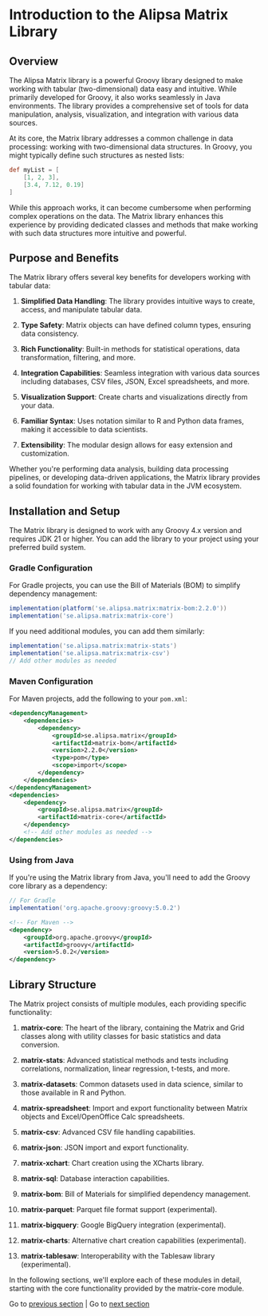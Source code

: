 # Introduction to the Alipsa Matrix Library

## Overview

The Alipsa Matrix library is a powerful Groovy library designed to make working with tabular (two-dimensional) data easy and intuitive. While primarily developed for Groovy, it also works seamlessly in Java environments. The library provides a comprehensive set of tools for data manipulation, analysis, visualization, and integration with various data sources.

At its core, the Matrix library addresses a common challenge in data processing: working with two-dimensional data structures. In Groovy, you might typically define such structures as nested lists:

```groovy
def myList = [
    [1, 2, 3],
    [3.4, 7.12, 0.19]
]
```

While this approach works, it can become cumbersome when performing complex operations on the data. The Matrix library enhances this experience by providing dedicated classes and methods that make working with such data structures more intuitive and powerful.

## Purpose and Benefits

The Matrix library offers several key benefits for developers working with tabular data:

1. **Simplified Data Handling**: The library provides intuitive ways to create, access, and manipulate tabular data.

2. **Type Safety**: Matrix objects can have defined column types, ensuring data consistency.

3. **Rich Functionality**: Built-in methods for statistical operations, data transformation, filtering, and more.

4. **Integration Capabilities**: Seamless integration with various data sources including databases, CSV files, JSON, Excel spreadsheets, and more.

5. **Visualization Support**: Create charts and visualizations directly from your data.

6. **Familiar Syntax**: Uses notation similar to R and Python data frames, making it accessible to data scientists.

7. **Extensibility**: The modular design allows for easy extension and customization.

Whether you're performing data analysis, building data processing pipelines, or developing data-driven applications, the Matrix library provides a solid foundation for working with tabular data in the JVM ecosystem.

## Installation and Setup

The Matrix library is designed to work with any Groovy 4.x version and requires JDK 21 or higher. You can add the library to your project using your preferred build system.

### Gradle Configuration

For Gradle projects, you can use the Bill of Materials (BOM) to simplify dependency management:

```groovy
implementation(platform('se.alipsa.matrix:matrix-bom:2.2.0'))
implementation('se.alipsa.matrix:matrix-core')
```

If you need additional modules, you can add them similarly:

```groovy
implementation('se.alipsa.matrix:matrix-stats')
implementation('se.alipsa.matrix:matrix-csv')
// Add other modules as needed
```

### Maven Configuration

For Maven projects, add the following to your `pom.xml`:

```xml
<dependencyManagement>
    <dependencies>
        <dependency>
            <groupId>se.alipsa.matrix</groupId>
            <artifactId>matrix-bom</artifactId>
            <version>2.2.0</version>
            <type>pom</type>
            <scope>import</scope>
        </dependency>
    </dependencies>
</dependencyManagement>
<dependencies>
    <dependency>
        <groupId>se.alipsa.matrix</groupId>
        <artifactId>matrix-core</artifactId>
    </dependency>
    <!-- Add other modules as needed -->
</dependencies>
```

### Using from Java

If you're using the Matrix library from Java, you'll need to add the Groovy core library as a dependency:

```groovy
// For Gradle
implementation('org.apache.groovy:groovy:5.0.2')
```

```xml
<!-- For Maven -->
<dependency>
    <groupId>org.apache.groovy</groupId>
    <artifactId>groovy</artifactId>
    <version>5.0.2</version>
</dependency>
```

## Library Structure

The Matrix project consists of multiple modules, each providing specific functionality:

1. **matrix-core**: The heart of the library, containing the Matrix and Grid classes along with utility classes for basic statistics and data conversion.

2. **matrix-stats**: Advanced statistical methods and tests including correlations, normalization, linear regression, t-tests, and more.

3. **matrix-datasets**: Common datasets used in data science, similar to those available in R and Python.

4. **matrix-spreadsheet**: Import and export functionality between Matrix objects and Excel/OpenOffice Calc spreadsheets.

5. **matrix-csv**: Advanced CSV file handling capabilities.

6. **matrix-json**: JSON import and export functionality.

7. **matrix-xchart**: Chart creation using the XCharts library.

8. **matrix-sql**: Database interaction capabilities.

9. **matrix-bom**: Bill of Materials for simplified dependency management.

10. **matrix-parquet**: Parquet file format support (experimental).

11. **matrix-bigquery**: Google BigQuery integration (experimental).

12. **matrix-charts**: Alternative chart creation capabilities (experimental).

13. **matrix-tablesaw**: Interoperability with the Tablesaw library (experimental).

In the following sections, we'll explore each of these modules in detail, starting with the core functionality provided by the matrix-core module.

Go to [previous section](outline.md) | Go to [next section](2-matrix-core.md)

